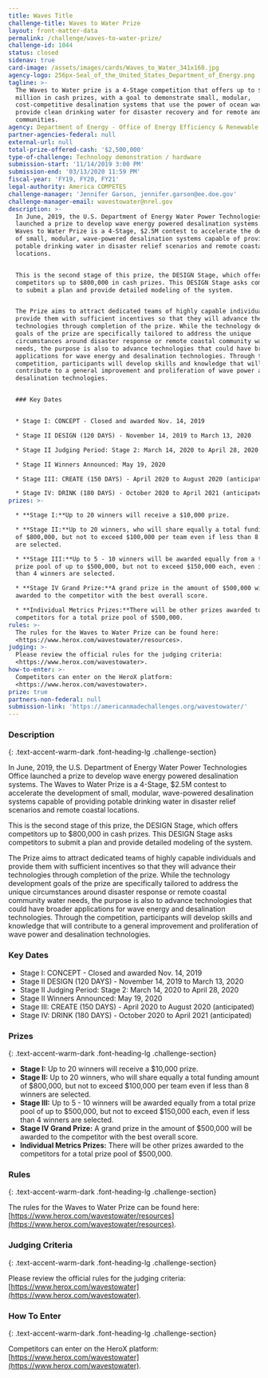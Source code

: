 ```yaml
---
title: Waves Title
challenge-title: Waves to Water Prize
layout: front-matter-data
permalink: /challenge/waves-to-water-prize/
challenge-id: 1044
status: closed
sidenav: true
card-image: /assets/images/cards/Waves_to_Water_341x160.jpg
agency-logo: 256px-Seal_of_the_United_States_Department_of_Energy.png
tagline: >-
  The Waves to Water prize is a 4-Stage competition that offers up to $2.5
  million in cash prizes, with a goal to demonstrate small, modular,
  cost-competitive desalination systems that use the power of ocean waves to
  provide clean drinking water for disaster recovery and for remote and coastal
  communities.
agency: Department of Energy - Office of Energy Efficiency & Renewable Energy
partner-agencies-federal: null
external-url: null
total-prize-offered-cash: '$2,500,000'
type-of-challenge: Technology demonstration / hardware
submission-start: '11/14/2019 3:00 PM'
submission-end: '03/13/2020 11:59 PM'
fiscal-year: 'FY19, FY20, FY21'
legal-authority: America COMPETES
challenge-manager: 'Jennifer Garson, jennifer.garson@ee.doe.gov'
challenge-manager-email: wavestowater@nrel.gov
description: >-
  In June, 2019, the U.S. Department of Energy Water Power Technologies Office
  launched a prize to develop wave energy powered desalination systems. The
  Waves to Water Prize is a 4-Stage, $2.5M contest to accelerate the development
  of small, modular, wave-powered desalination systems capable of providing
  potable drinking water in disaster relief scenarios and remote coastal
  locations.


  This is the second stage of this prize, the DESIGN Stage, which offers
  competitors up to $800,000 in cash prizes. This DESIGN Stage asks competitors
  to submit a plan and provide detailed modeling of the system.


  The Prize aims to attract dedicated teams of highly capable individuals and
  provide them with sufficient incentives so that they will advance their
  technologies through completion of the prize. While the technology development
  goals of the prize are specifically tailored to address the unique
  circumstances around disaster response or remote coastal community water
  needs, the purpose is also to advance technologies that could have broader
  applications for wave energy and desalination technologies. Through the
  competition, participants will develop skills and knowledge that will
  contribute to a general improvement and proliferation of wave power and
  desalination technologies.


  ### Key Dates


  * Stage I: CONCEPT - Closed and awarded Nov. 14, 2019

  * Stage II DESIGN (120 DAYS) - November 14, 2019 to March 13, 2020

  * Stage II Judging Period: Stage 2: March 14, 2020 to April 28, 2020

  * Stage II Winners Announced: May 19, 2020

  * Stage III: CREATE (150 DAYS) - April 2020 to August 2020 (anticipated)

  * Stage IV: DRINK (180 DAYS) - October 2020 to April 2021 (anticipated)
prizes: >-

  * **Stage I:**Up to 20 winners will receive a $10,000 prize.

  * **Stage II:**Up to 20 winners, who will share equally a total funding amount
  of $800,000, but not to exceed $100,000 per team even if less than 8 winners
  are selected.

  * **Stage III:**Up to 5 - 10 winners will be awarded equally from a total
  prize pool of up to $500,000, but not to exceed $150,000 each, even if less
  than 4 winners are selected.

  * **Stage IV Grand Prize:**A grand prize in the amount of $500,000 will be
  awarded to the competitor with the best overall score.

  * **Individual Metrics Prizes:**There will be other prizes awarded to the
  competitors for a total prize pool of $500,000.
rules: >-
  The rules for the Waves to Water Prize can be found here:
  <https://www.herox.com/wavestowater/resources>.
judging: >-
  Please review the official rules for the judging criteria:
  <https://www.herox.com/wavestowater>.
how-to-enter: >-
  Competitors can enter on the HeroX platform:
  <https://www.herox.com/wavestowater>.
prize: true
partners-non-federal: null
submission-link: 'https://americanmadechallenges.org/wavestowater/'
---
```




### Description 
{: .text-accent-warm-dark .font-heading-lg .challenge-section}

In June, 2019, the U.S. Department of Energy Water Power Technologies Office launched a prize to develop wave energy powered desalination systems. The Waves to Water Prize is a 4-Stage, $2.5M contest to accelerate the development of small, modular, wave-powered desalination systems capable of providing potable drinking water in disaster relief scenarios and remote coastal locations.

This is the second stage of this prize, the DESIGN Stage, which offers competitors up to $800,000 in cash prizes. This DESIGN Stage asks competitors to submit a plan and provide detailed modeling of the system.

The Prize aims to attract dedicated teams of highly capable individuals and provide them with sufficient incentives so that they will advance their technologies through completion of the prize. While the technology development goals of the prize are specifically tailored to address the unique circumstances around disaster response or remote coastal community water needs, the purpose is also to advance technologies that could have broader applications for wave energy and desalination technologies. Through the competition, participants will develop skills and knowledge that will contribute to a general improvement and proliferation of wave power and desalination technologies.

### Key Dates

*   Stage I: CONCEPT - Closed and awarded Nov. 14, 2019
*   Stage II DESIGN (120 DAYS) - November 14, 2019 to March 13, 2020
*   Stage II Judging Period: Stage 2: March 14, 2020 to April 28, 2020
*   Stage II Winners Announced: May 19, 2020
*   Stage III: CREATE (150 DAYS) - April 2020 to August 2020 (anticipated)
*   Stage IV: DRINK (180 DAYS) - October 2020 to April 2021 (anticipated)

### Prizes 
{: .text-accent-warm-dark .font-heading-lg .challenge-section}

*   **Stage I:** Up to 20 winners will receive a $10,000 prize.
*   **Stage II:** Up to 20 winners, who will share equally a total funding amount of $800,000, but not to exceed $100,000 per team even if less than 8 winners are selected.
*   **Stage III:** Up to 5 - 10 winners will be awarded equally from a total prize pool of up to $500,000, but not to exceed $150,000 each, even if less than 4 winners are selected.
*   **Stage IV Grand Prize:** A grand prize in the amount of $500,000 will be awarded to the competitor with the best overall score.
*   **Individual Metrics Prizes:** There will be other prizes awarded to the competitors for a total prize pool of $500,000.

### Rules 
{: .text-accent-warm-dark .font-heading-lg .challenge-section}

The rules for the Waves to Water Prize can be found here: [https://www.herox.com/wavestowater/resources](https://www.herox.com/wavestowater/resources).

### Judging Criteria 
{: .text-accent-warm-dark .font-heading-lg .challenge-section}

Please review the official rules for the judging criteria: [https://www.herox.com/wavestowater](https://www.herox.com/wavestowater).

### How To Enter 
{: .text-accent-warm-dark .font-heading-lg .challenge-section}

Competitors can enter on the HeroX platform: [https://www.herox.com/wavestowater](https://www.herox.com/wavestowater).
